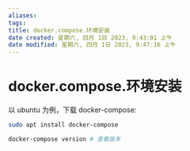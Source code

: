 ```yaml
---
aliases: 
tags: 
title: docker.compose.环境安装
date created: 星期六, 四月 1日 2023, 9:43:01 上午
date modified: 星期六, 四月 1日 2023, 9:47:16 上午
---
```


# docker.compose.环境安装

以 ubuntu 为例，下载 docker-compose:

```bash
sudo apt install docker-compose

docker-compose version # 查看版本
```
